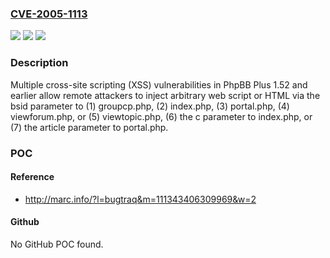 ### [CVE-2005-1113](https://cve.mitre.org/cgi-bin/cvename.cgi?name=CVE-2005-1113)
![](https://img.shields.io/static/v1?label=Product&message=n%2Fa&color=blue)
![](https://img.shields.io/static/v1?label=Version&message=n%2Fa&color=blue)
![](https://img.shields.io/static/v1?label=Vulnerability&message=n%2Fa&color=brighgreen)

### Description

Multiple cross-site scripting (XSS) vulnerabilities in PhpBB Plus 1.52 and earlier allow remote attackers to inject arbitrary web script or HTML via the bsid parameter to (1) groupcp.php, (2) index.php, (3) portal.php, (4) viewforum.php, or (5) viewtopic.php, (6) the c parameter to index.php, or (7) the article parameter to portal.php.

### POC

#### Reference
- http://marc.info/?l=bugtraq&m=111343406309969&w=2

#### Github
No GitHub POC found.

